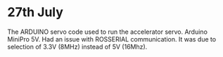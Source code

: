 27th July
=========
The ARDUINO servo code used to run the accelerator servo. Arduino MiniPro 5V. 
Had an issue with ROSSERIAL communication. It was due to selection of 3.3V (8MHz) instead of 5V (16Mhz).
